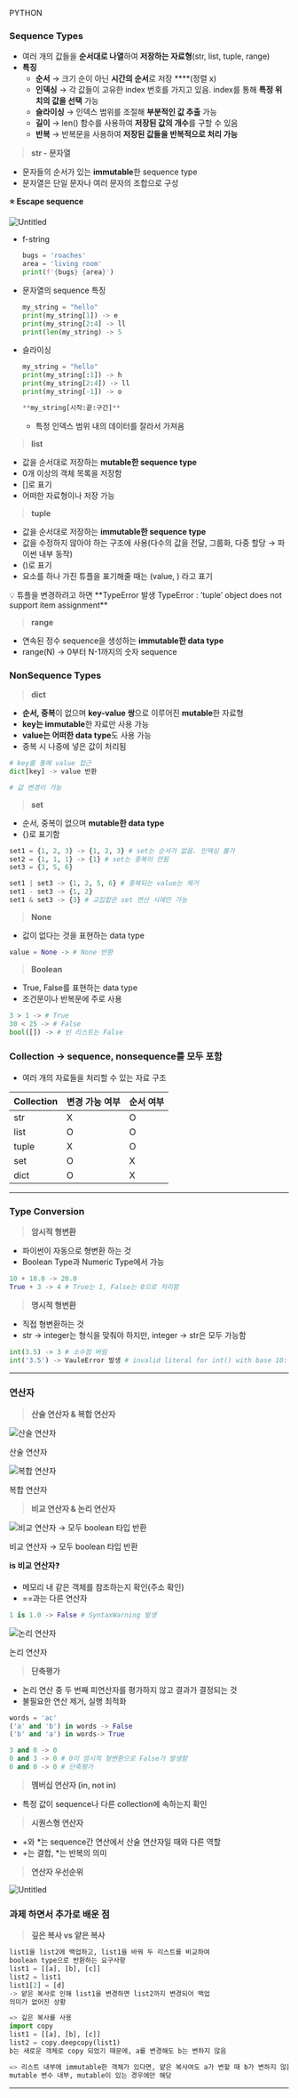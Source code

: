 PYTHON
### Sequence Types

- 여러 개의 값들을 **순서대로 나열**하여 **저장하는 자료형**(str, list, tuple, range)
- **특징**
    - **순서** → 크기 순이 아닌 **시간의 순서**로 저장 ****(정렬 x)
    - **인덱싱** → 각 값들이 고유한 index 번호를 가지고 있음. index를 통해 **특정 위치의 값을 선택** 가능
    - **슬라이싱** → 인덱스 범위를 조절해 **부분적인 값 추출** 가능
    - **길이** → len() 함수를 사용하여 **저장된 값의 개수**를 구할 수 있음
    - **반복** → 반복문을 사용하여 **저장된 값들을 반복적으로 처리 가능**

> **str - 문자열**
> 
- 문자들의 순서가 있는 **immutable**한 sequence type
- 문자열은 단일 문자나 여러 문자의 조합으로 구성

**⭐ Escape sequence**

![Untitled](https://prod-files-secure.s3.us-west-2.amazonaws.com/abf254f6-50fe-4a95-aaab-bf44470fc177/4d69d19b-e30e-41dc-9506-d42c43263eff/Untitled.png)

- f-string
    
    ```python
    bugs = 'roaches'
    area = 'living room'
    print(f'{bugs} {area}')
    ```
    
- 문자열의 sequence 특징
    
    ```python
    my_string = "hello"
    print(my_string[1]) -> e
    print(my_string[2:4] -> ll
    print(len(my_string) -> 5
    ```
    
- 슬라이싱
    
    ```python
    my_string = "hello"
    print(my_string[:1]) -> h
    print(my_string[2:4]) -> ll
    print(my_string[-1]) -> o
    
    **my_string[시작:끝:구간]**
    ```
    
    - 특정 인덱스 범위 내의 데이터를 잘라서 가져옴

> **list**
> 
- 값을 순서대로 저장하는 **mutable한 sequence type**
- 0개 이상의 객체 목록을 저장함
- []로 표기
- 어떠한 자료형이나 저장 가능

> **tuple**
> 
- 값을 순서대로 저장하는 **immutable한 sequence type**
- 값을 수정하지 않아야 하는 구조에 사용(다수의 값을 전달, 그룹화, 다중 할당 → 파이썬 내부 동작)
- ()로 표기
- 요소를 하나 가진 튜플을 표기해줄 때는 (value, ) 라고 표기

<aside>
💡 튜플을 변경하려고 하면 **TypeError 발생
TypeError : ’tuple’ object does not support item assignment**

</aside>

> **range**
> 
- 연속된 정수 sequence을 생성하는 **immutable한 data type**
- range(N) → 0부터 N-1까지의 숫자 sequence

### NonSequence Types

> **dict**
> 
- **순서, 중복**이 없으며 **key-value 쌍**으로 이루어진 **mutable**한 자료형
- **key는 immutable**한 자료만 사용 가능
- **value는 어떠한 data type**도 사용 가능
- 중복 시 나중에 넣은 값이 처리됨

```python
# key를 통해 value 접근
dict[key] -> value 반환

# 값 변경이 가능
```

> **set**
> 
- 순서, 중복이 없으며 **mutable한 data type**
- {}로 표기함

```python
set1 = {1, 2, 3} -> {1, 2, 3} # set는 순서가 없음. 인덱싱 불가
set2 = {1, 1, 1} -> {1} # set는 중복이 안됨
set3 = {3, 5, 6}

set1 | set3 -> {1, 2, 5, 6} # 중복되는 value는 제거
set1 - set3 -> {1, 2} 
set1 & set3 -> {3} # 교집합은 set 연산 시에만 가능
```

> **None**
> 
- 값이 없다는 것을 표현하는 data type

```python
value = None -> # None 반환
```

> **Boolean**
> 
- True, False를 표현하는 data type
- 조건문이나 반복문에 주로 사용

```python
3 > 1 -> # True
30 < 25 -> # False
bool([]) -> # 빈 리스트는 False
```

### Collection → sequence, nonsequence를 모두 포함

- 여러 개의 자료들을 처리할 수 있는 자료 구조

| Collection | 변경 가능 여부 | 순서 여부 |
| --- | --- | --- |
| str | X | O |
| list | O | O |
| tuple | X | O |
| set | O | X |
| dict | O | X |

---

### Type Conversion

> **암시적 형변환**
> 
- 파이썬이 자동으로 형변환 하는 것
- Boolean Type과 Numeric Type에서 가능

```python
10 + 10.0 -> 20.0
True + 3 -> 4 # True는 1, False는 0으로 처리함
```

> **명시적 형변환**
> 
- 직접 형변환하는 것
- str → integer는 형식을 맞춰야 하지만, integer → str은 모두 가능함

```python
int(3.5) -> 3 # 소수점 버림
int('3.5') -> VauleError 발생 # invalid literal for int() with base 10: '3.5'
```

---

### 연산자

> **산술 연산자 & 복합 연산자**
> 

![산술 연산자](https://prod-files-secure.s3.us-west-2.amazonaws.com/abf254f6-50fe-4a95-aaab-bf44470fc177/d594a373-70ae-4f24-8e82-928e3b3bc95a/Untitled.png)

산술 연산자

![복합 연산자](https://prod-files-secure.s3.us-west-2.amazonaws.com/abf254f6-50fe-4a95-aaab-bf44470fc177/46c7eb40-1111-4187-bb2f-ededfb8700e4/Untitled.png)

복합 연산자

> **비교 연산자 & 논리 연산자**
> 

![비교 연산자 → 모두 boolean 타입 반환](https://prod-files-secure.s3.us-west-2.amazonaws.com/abf254f6-50fe-4a95-aaab-bf44470fc177/d0b495d3-11d2-45b1-bacb-5c641dd753c6/Untitled.png)

비교 연산자 → 모두 boolean 타입 반환

**is 비교 연산자**❓

- 메모리 내 같은 객체를 참조하는지 확인(주소 확인)
- ==과는 다른 연산자

```python
1 is 1.0 -> False # SyntaxWarning 발생
```

![논리 연산자](https://prod-files-secure.s3.us-west-2.amazonaws.com/abf254f6-50fe-4a95-aaab-bf44470fc177/68778558-1550-4866-9bfe-0861e55a486e/Untitled.png)

논리 연산자

> **단축평가**
> 
- 논리 연산 중 두 번째 피연산자를 평가하지 않고 결과가 결정되는 것
- 불필요한 연산 제거, 실행 최적화

```python
words = 'ac'
('a' and 'b') in words -> False
('b' and 'a') in words-> True

3 and 0 -> 0
0 and 3 -> 0 # 0이 암시적 형변환으로 False가 발생함
0 and 0 -> 0 # 단축평가
```

> **멤버십 연산자 (in, not in)**
> 
- 특정 값이 sequence나 다른 collection에 속하는지 확인

> **시퀀스형 연산자**
> 
- +와 *는 sequence간 연산에서 산술 연산자일 때와 다른 역할
- +는 결합, *는 반복의 의미

> **연산자 우선순위**
> 

![Untitled](https://prod-files-secure.s3.us-west-2.amazonaws.com/abf254f6-50fe-4a95-aaab-bf44470fc177/d23b468b-fddb-4a2a-898b-4ba62d825c2d/Untitled.png)

### **과제 하면서 추가로 배운 점**

> **깊은 복사 vs 얕은 복사**
> 

```python
list1을 list2에 백업하고, list1을 바꿔 두 리스트를 비교하여
boolean type으로 반환하는 요구사항
list1 = [[a], [b], [c]]
list2 = list1
list1[2] = [d]
-> 얕은 복사로 인해 list1을 변경하면 list2까지 변경되어 백업
의미가 없어진 상황

=> 깊은 복사를 사용
import copy
list1 = [[a], [b], [c]]
list2 = copy.deepcopy(list1)
b는 새로운 객체로 copy 되었기 때문에, a를 변경해도 b는 변하지 않음

=> 리스트 내부에 immutable한 객체가 있다면, 얕은 복사여도 a가 변할 때 b가 변하지 않음
mutable 변수 내부, mutable이 있는 경우에만 해당
```

---